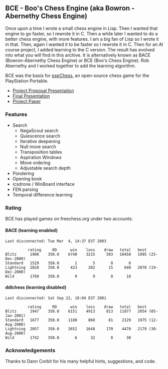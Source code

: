 ## BCE - Boo's Chess Engine (aka Bowron - Abernethy Chess Engine)

Once upon a time I wrote a small chess engine in Lisp.  Then I wanted
that engine to go faster, so I rewrote it in C.  Then a while later I
wanted to do a better chess engine, with more features.  I am a big
fan of Lisp so I wrote it in that.  Then, again I wanted it to be
faster so I rewrote it in C.  Then for an AI course project, I added
learning to the C version.  The result has evolved into what you will
find in this archive. It is alternatively known as BACE (Bowron-Abernethy Chess Engine) or BCE (Boo's Chess Engine).  Rob Abernethy and I worked together to add the learning algorithm.

BCE was the basis for [pspChess](https://github.com/cwbowron/pspchess), an open-source chess game for the PlayStation Portable.

* [Project Proposal Presentation](doc/BACE_proposal.ppt)
* [Final Presentation](doc/BACE_final_presentation.ppt)
* [Project Paper](doc/BACE.pdf)

### Features

* Search
  * NegaScout search
  * Quiescence search
  * Iterative deepening
  * Null move search
  * Transposition tables
  * Aspiration Windows
  * Move ordering
  * Adjustable search depth
* Pondering
* Opening book
* icsdrone / WinBoard interface
* FEN parsing
* Temporal difference learning

### Rating 

BCE has played games on freechess.org under two accounts:

#### BACE (learning enabled)

```
Last disconnected: Tue Mar  4, 14:37 EST 2003

          rating     RD      win    loss    draw   total   best
Blitz      1908    350.0    6740    3215     503   10458   1995 (25-Dec-2000)
Standard   1529    350.0       1       5       0       6
Lightning  2028    350.0     423     202      15     640   2078 (19-Dec-2000)
Wild       1760    350.0       9       9       0      18
```

#### ddlchess (learning disabled)

```
Last disconnected: Sat Sep 22, 10:04 EST 2001

          rating     RD      win    loss    draw   total   best
Blitz      1947    350.0    6151    4913     813   11877   2054 (05-Jan-2001)
Standard   1677    350.0    1180     868      81    2129   1975 (12-Aug-2000)
Lightning  2057    350.0    2652    1648     170    4470   2179 (30-Aug-2000)
Wild       1742    350.0       6      32       0      38
```
   
### Acknowledgements

Thanks to Dann Corbit for his many helpful hints, suggestions, and
code. 
